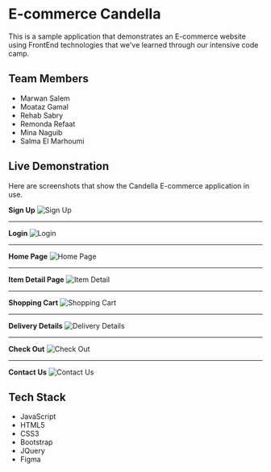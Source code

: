 # E-commerce Candella

This is a sample application that demonstrates an E-commerce website using FrontEnd technologies that we've learned through our intensive code camp. 

## Team Members

* Marwan Salem
* Moataz Gamal 
* Rehab Sabry
* Remonda Refaat
* Mina Naguib
* Salma El Marhoumi


## Live Demonstration


Here are screenshots that show the Candella E-commerce application in use.

**Sign Up**
![Sign Up](/images/aboutdisc/signup.png?raw=true "Sign Up")

---


**Login**
![Login](/images/aboutdisc/login.png?raw=true "Login")

---

**Home Page**
![Home Page](/images/aboutdisc/Candella.png?raw=true "Optional Title")

---

**Item Detail Page**
![Item Detail](/images/aboutdisc/Productdetails.png?raw=true "Optional Title")

---

**Shopping Cart**
![Shopping Cart](/images/aboutdisc/cart.png?raw=true "Shopping Cart")

---

**Delivery Details**
![Delivery Details](/images/aboutdisc/Deliverydetails.png?raw=true "Delivery Details")

---

**Check Out**
![Check Out](/images/aboutdisc/Ckeckout.png?raw=true "Check Out")

---

**Contact Us**
![Contact Us](/images/aboutdisc/contactus.png?raw=true "Contact Us")


## Tech Stack
* JavaScript
* HTML5
* CSS3
* Bootstrap
* JQuery
* Figma
